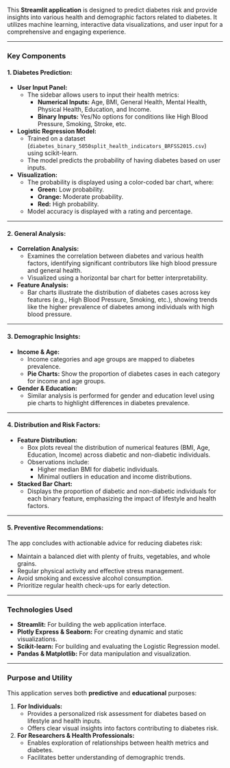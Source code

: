 This **Streamlit application** is designed to predict diabetes risk and provide insights into various health and demographic factors related to diabetes. It utilizes machine learning, interactive data visualizations, and user input for a comprehensive and engaging experience.

---

### **Key Components**

#### **1. Diabetes Prediction:**
- **User Input Panel:**
  - The sidebar allows users to input their health metrics:
    - **Numerical Inputs:** Age, BMI, General Health, Mental Health, Physical Health, Education, and Income.
    - **Binary Inputs:** Yes/No options for conditions like High Blood Pressure, Smoking, Stroke, etc.
- **Logistic Regression Model:**
  - Trained on a dataset (`diabetes_binary_5050split_health_indicators_BRFSS2015.csv`) using scikit-learn.
  - The model predicts the probability of having diabetes based on user inputs.
- **Visualization:**
  - The probability is displayed using a color-coded bar chart, where:
    - **Green:** Low probability.
    - **Orange:** Moderate probability.
    - **Red:** High probability.
  - Model accuracy is displayed with a rating and percentage.

---

#### **2. General Analysis:**
- **Correlation Analysis:**
  - Examines the correlation between diabetes and various health factors, identifying significant contributors like high blood pressure and general health.
  - Visualized using a horizontal bar chart for better interpretability.
- **Feature Analysis:**
  - Bar charts illustrate the distribution of diabetes cases across key features (e.g., High Blood Pressure, Smoking, etc.), showing trends like the higher prevalence of diabetes among individuals with high blood pressure.

---

#### **3. Demographic Insights:**
- **Income & Age:**
  - Income categories and age groups are mapped to diabetes prevalence.
  - **Pie Charts:** Show the proportion of diabetes cases in each category for income and age groups.
- **Gender & Education:**
  - Similar analysis is performed for gender and education level using pie charts to highlight differences in diabetes prevalence.

---

#### **4. Distribution and Risk Factors:**
- **Feature Distribution:**
  - Box plots reveal the distribution of numerical features (BMI, Age, Education, Income) across diabetic and non-diabetic individuals.
  - Observations include:
    - Higher median BMI for diabetic individuals.
    - Minimal outliers in education and income distributions.
- **Stacked Bar Chart:**
  - Displays the proportion of diabetic and non-diabetic individuals for each binary feature, emphasizing the impact of lifestyle and health factors.

---

#### **5. Preventive Recommendations:**
The app concludes with actionable advice for reducing diabetes risk:
- Maintain a balanced diet with plenty of fruits, vegetables, and whole grains.
- Regular physical activity and effective stress management.
- Avoid smoking and excessive alcohol consumption.
- Prioritize regular health check-ups for early detection.

---

### **Technologies Used**
- **Streamlit:** For building the web application interface.
- **Plotly Express & Seaborn:** For creating dynamic and static visualizations.
- **Scikit-learn:** For building and evaluating the Logistic Regression model.
- **Pandas & Matplotlib:** For data manipulation and visualization.

---

### **Purpose and Utility**
This application serves both **predictive** and **educational** purposes:
1. **For Individuals:**
   - Provides a personalized risk assessment for diabetes based on lifestyle and health inputs.
   - Offers clear visual insights into factors contributing to diabetes risk.
2. **For Researchers & Health Professionals:**
   - Enables exploration of relationships between health metrics and diabetes.
   - Facilitates better understanding of demographic trends.
